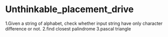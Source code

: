 # Unthinkable_placement_drive
1.Given a string of alphabet, check whether input string have only character difference or not.
2.find  closest palindrome 
3.pascal triangle
